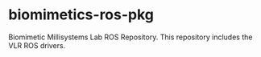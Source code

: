 biomimetics-ros-pkg
===================

Biomimetic Millisystems Lab ROS Repository.
This repository includes the VLR ROS drivers.



